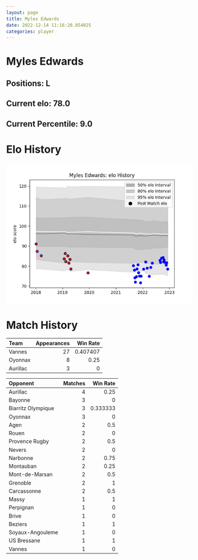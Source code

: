 ```yaml
---  
layout: page  
title: Myles Edwards  
date: 2022-12-14 11:16:20.854025  
categories: player  
---
```

# Myles Edwards

## Positions: L

## Current elo: 78.0

## Current Percentile: 9.0

# Elo History


![elo history](history_MylesEdwards.png)
# Match History


| Team     |   Appearances |   Win Rate |
|:---------|--------------:|-----------:|
| Vannes   |            27 |   0.407407 |
| Oyonnax  |             8 |   0.25     |
| Aurillac |             3 |   0        |

| Opponent           |   Matches |   Win Rate |
|:-------------------|----------:|-----------:|
| Aurillac           |         4 |   0.25     |
| Bayonne            |         3 |   0        |
| Biarritz Olympique |         3 |   0.333333 |
| Oyonnax            |         3 |   0        |
| Agen               |         2 |   0.5      |
| Rouen              |         2 |   0        |
| Provence Rugby     |         2 |   0.5      |
| Nevers             |         2 |   0        |
| Narbonne           |         2 |   0.75     |
| Montauban          |         2 |   0.25     |
| Mont-de-Marsan     |         2 |   0.5      |
| Grenoble           |         2 |   1        |
| Carcassonne        |         2 |   0.5      |
| Massy              |         1 |   1        |
| Perpignan          |         1 |   0        |
| Brive              |         1 |   0        |
| Beziers            |         1 |   1        |
| Soyaux-Angouleme   |         1 |   0        |
| US Bressane        |         1 |   1        |
| Vannes             |         1 |   0        |